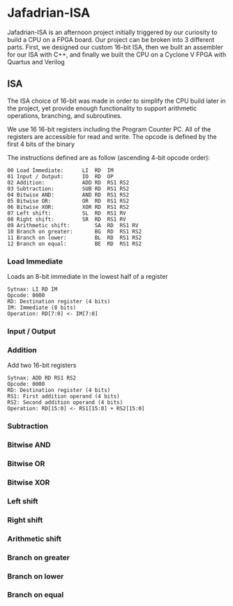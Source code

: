 
# Jafadrian-ISA

Jafadrian-ISA is an afternoon project initially triggered by our curiosity to build a CPU on a FPGA board. Our project can be broken into 3 different parts. First, we designed our custom 16-bit ISA, then we built an assembler for our ISA with C++, and finally we built the CPU on a Cyclone V FPGA with Quartus and Verilog

## ISA

The ISA choice of 16-bit was made in order to simplify the CPU build later in the project, yet provide enough functionality to support arithmetic operations, branching, and subroutines.

We use 16 16-bit registers including the Program Counter PC. All of the registers are accessible for read and write. The opcode is defined by the first 4 bits of the binary

The instructions defined are as follow (ascending 4-bit opcode order):

```
00 Load Immediate:		LI	RD 	IM
01 Input / Output:		IO 	RD 	OP
02 Addition: 			ADD	RD 	RS1	RS2
03 Subtraction: 		SUB	RD 	RS1	RS2
04 Bitwise AND: 		AND	RD 	RS1	RS2
05 Bitwise OR:  		OR	RD 	RS1	RS2
06 Bitwise XOR: 		XOR	RD 	RS1	RS2
07 Left shift: 			SL	RD 	RS1	RV
08 Right shift: 		SR	RD 	RS1	RV
09 Arithmetic shift:		SA	RD 	RS1	RV
10 Branch on greater: 		BG	RD 	RS1	RS2
11 Branch on lower:	 		BL	RD 	RS1 RS2
12 Branch on equal: 		BE	RD 	RS1	RS2
```

### Load Immediate

Loads an 8-bit immediate in the lowest half of a register

```
Sytnax: LI RD IM
Opcode:	0000
RD: Destination register (4 bits)
IM: Immediate (8 bits)
Operation: RD[7:0] <- IM[7:0]
```

### Input / Output
### Addition

Add two 16-bit registers

```
Sytnax: ADD RD RS1 RS2
Opcode:	0000
RD: Destination register (4 bits)
RS1: First addition operand (4 bits)
RS2: Second addition operand (4 bits)
Operation: RD[15:0] <- RS1[15:0] + RS2[15:0]
```
### Subtraction
### Bitwise AND
### Bitwise OR
### Bitwise XOR
### Left shift
### Right shift
### Arithmetic shift
### Branch on greater
### Branch on lower
### Branch on equal
